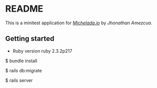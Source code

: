 # README

This is a minitest application for 
[*Michelada.io*](http://www.michelada.io/)
by *Jhonathan Amezcua*.

## Getting started

* Ruby version
ruby 2.3.2p217

$ bundle install 

$ rails db:migrate

$ rails server
